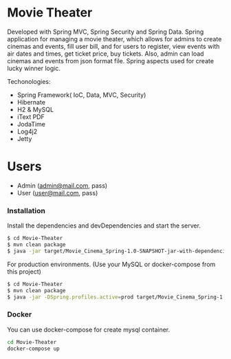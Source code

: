 # Movie Theater

Developed with Spring MVC, Spring Security and Spring Data. Spring application for managing a movie theater, which allows for admins to create cinemas and events, fill user bill, and for users to register, view events with air dates and times, get ticket price, buy tickets. Also, admin can load cinemas and events from json format file. Spring aspects used for create lucky winner logic.

Techonologies:
  - Spring Framework( IoC, Data, MVC, Security)
  - Hibernate
  - H2 & MySQL
  - iText PDF
  - JodaTime
  - Log4j2
  - Jetty

# Users

  - Admin (admin@mail.com, pass)
  - User (user@mail.com, pass)

### Installation
Install the dependencies and devDependencies and start the server.

```sh
$ cd Movie-Theater
$ mvn clean package
$ java -jar target/Movie_Cinema_Spring-1.0-SNAPSHOT-jar-with-dependencies.jar

```

For production environments. (Use your MySQL or docker-compose from this project)

```sh
$ cd Movie-Theater
$ mvn clean package
$ java -jar -DSpring.profiles.active=prod target/Movie_Cinema_Spring-1.0-SNAPSHOT-jar-with-dependencies.jar
```

### Docker
You can use docker-compose for create mysql container.

```sh
cd Movie-Theater
docker-compose up
```